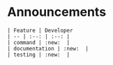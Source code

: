 # Announcements

    | Feature | Developer
    | -- | :--: | :--: |
    | command | :new:  |
    | documentation | :new:  |
    | testing | :new:  |